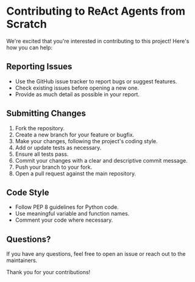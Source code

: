 # Contributing to ReAct Agents from Scratch

We're excited that you're interested in contributing to this project! Here's how you can help:

## Reporting Issues

- Use the GitHub issue tracker to report bugs or suggest features.
- Check existing issues before opening a new one.
- Provide as much detail as possible in your report.

## Submitting Changes

1. Fork the repository.
2. Create a new branch for your feature or bugfix.
3. Make your changes, following the project's coding style.
4. Add or update tests as necessary.
5. Ensure all tests pass.
6. Commit your changes with a clear and descriptive commit message.
7. Push your branch to your fork.
8. Open a pull request against the main repository.

## Code Style

- Follow PEP 8 guidelines for Python code.
- Use meaningful variable and function names.
- Comment your code where necessary.

## Questions?

If you have any questions, feel free to open an issue or reach out to the maintainers.

Thank you for your contributions!